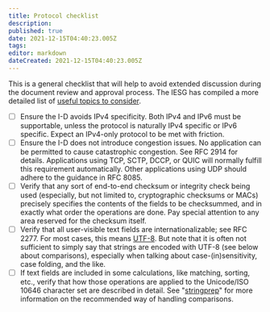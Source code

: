 ```yaml
---
title: Protocol checklist
description: 
published: true
date: 2021-12-15T04:40:23.005Z
tags: 
editor: markdown
dateCreated: 2021-12-15T04:40:23.005Z
---
```


This is a general checklist that will help to avoid extended discussion during the document review and approval process. The IESG has compiled a more detailed list of [useful topics to consider](https://trac.ietf.org/trac/iesg/wiki/ExpertTopics).

- [ ] Ensure the I-D avoids IPv4 specificity. Both IPv4 and IPv6 must be supportable, unless the protocol is naturally IPv4 specific or IPv6 specific. Expect an IPv4-only protocol to be met with friction.
- [ ] Ensure the I-D does not introduce congestion issues. No application can be permitted to cause catastrophic congestion. See RFC 2914 for details. Applications using TCP, SCTP, DCCP, or QUIC will normally fulfill this requirement automatically. Other applications using UDP should adhere to the guidance in RFC 8085.
- [ ] Verify that any sort of end-to-end checksum or integrity check being used (especially, but not limited to, cryptographic checksums or MACs) precisely specifies the contents of the fields to be checksummed, and in exactly what order the operations are done. Pay special attention to any area reserved for the checksum itself.
- [ ] Verify that all user-visible text fields are internationalizable; see RFC 2277. For most cases, this means [UTF-8](https://rfc-editor.org/info/rfc3629). But note that it is often not sufficient to simply say that strings are encoded with UTF-8 (see below about comparisons), especially when talking about case-(in)sensitivity, case folding, and the like.
- [ ] If text fields are included in some calculations, like matching, sorting, etc., verify that how those operations are applied to the Unicode/ISO 10646 character set are described in detail. See "[stringprep](https://rfc-editor.org/info/rfc8264)" for more information on the recommended way of handling comparisons.